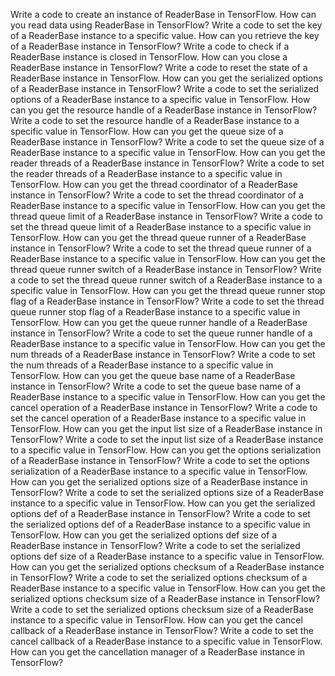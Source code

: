 Write a code to create an instance of ReaderBase in TensorFlow.
How can you read data using ReaderBase in TensorFlow?
Write a code to set the key of a ReaderBase instance to a specific value.
How can you retrieve the key of a ReaderBase instance in TensorFlow?
Write a code to check if a ReaderBase instance is closed in TensorFlow.
How can you close a ReaderBase instance in TensorFlow?
Write a code to reset the state of a ReaderBase instance in TensorFlow.
How can you get the serialized options of a ReaderBase instance in TensorFlow?
Write a code to set the serialized options of a ReaderBase instance to a specific value in TensorFlow.
How can you get the resource handle of a ReaderBase instance in TensorFlow?
Write a code to set the resource handle of a ReaderBase instance to a specific value in TensorFlow.
How can you get the queue size of a ReaderBase instance in TensorFlow?
Write a code to set the queue size of a ReaderBase instance to a specific value in TensorFlow.
How can you get the reader threads of a ReaderBase instance in TensorFlow?
Write a code to set the reader threads of a ReaderBase instance to a specific value in TensorFlow.
How can you get the thread coordinator of a ReaderBase instance in TensorFlow?
Write a code to set the thread coordinator of a ReaderBase instance to a specific value in TensorFlow.
How can you get the thread queue limit of a ReaderBase instance in TensorFlow?
Write a code to set the thread queue limit of a ReaderBase instance to a specific value in TensorFlow.
How can you get the thread queue runner of a ReaderBase instance in TensorFlow?
Write a code to set the thread queue runner of a ReaderBase instance to a specific value in TensorFlow.
How can you get the thread queue runner switch of a ReaderBase instance in TensorFlow?
Write a code to set the thread queue runner switch of a ReaderBase instance to a specific value in TensorFlow.
How can you get the thread queue runner stop flag of a ReaderBase instance in TensorFlow?
Write a code to set the thread queue runner stop flag of a ReaderBase instance to a specific value in TensorFlow.
How can you get the queue runner handle of a ReaderBase instance in TensorFlow?
Write a code to set the queue runner handle of a ReaderBase instance to a specific value in TensorFlow.
How can you get the num threads of a ReaderBase instance in TensorFlow?
Write a code to set the num threads of a ReaderBase instance to a specific value in TensorFlow.
How can you get the queue base name of a ReaderBase instance in TensorFlow?
Write a code to set the queue base name of a ReaderBase instance to a specific value in TensorFlow.
How can you get the cancel operation of a ReaderBase instance in TensorFlow?
Write a code to set the cancel operation of a ReaderBase instance to a specific value in TensorFlow.
How can you get the input list size of a ReaderBase instance in TensorFlow?
Write a code to set the input list size of a ReaderBase instance to a specific value in TensorFlow.
How can you get the options serialization of a ReaderBase instance in TensorFlow?
Write a code to set the options serialization of a ReaderBase instance to a specific value in TensorFlow.
How can you get the serialized options size of a ReaderBase instance in TensorFlow?
Write a code to set the serialized options size of a ReaderBase instance to a specific value in TensorFlow.
How can you get the serialized options def of a ReaderBase instance in TensorFlow?
Write a code to set the serialized options def of a ReaderBase instance to a specific value in TensorFlow.
How can you get the serialized options def size of a ReaderBase instance in TensorFlow?
Write a code to set the serialized options def size of a ReaderBase instance to a specific value in TensorFlow.
How can you get the serialized options checksum of a ReaderBase instance in TensorFlow?
Write a code to set the serialized options checksum of a ReaderBase instance to a specific value in TensorFlow.
How can you get the serialized options checksum size of a ReaderBase instance in TensorFlow?
Write a code to set the serialized options checksum size of a ReaderBase instance to a specific value in TensorFlow.
How can you get the cancel callback of a ReaderBase instance in TensorFlow?
Write a code to set the cancel callback of a ReaderBase instance to a specific value in TensorFlow.
How can you get the cancellation manager of a ReaderBase instance in TensorFlow?